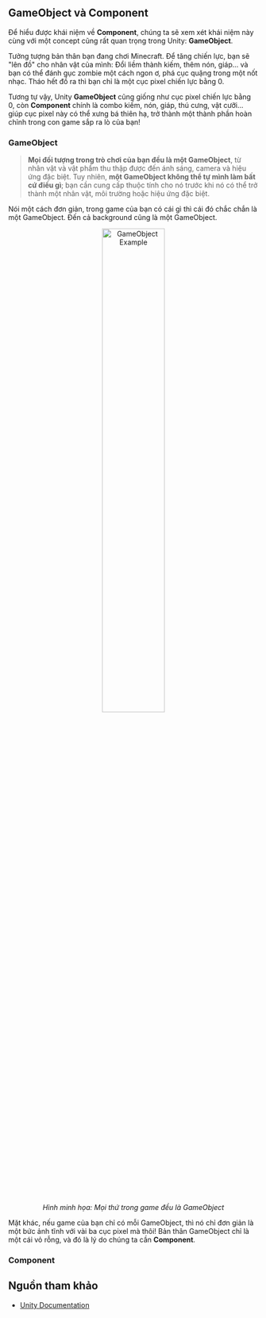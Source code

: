 ## GameObject và Component
Để hiểu được khái niệm về **Component**, chúng ta sẽ xem xét khái niệm này cùng với một concept cũng rất quan trọng trong Unity: **GameObject**.

Tưởng tượng bản thân bạn đang chơi Minecraft. Để tăng chiến lực, bạn sẽ "lên đồ" cho nhân vật của mình: Đổi liềm thành kiếm, thêm nón, giáp... 
và bạn có thể đánh gục zombie một cách ngon ơ, phá cục quặng trong một nốt nhạc. Tháo hết đồ ra thì bạn chỉ là một cục pixel chiến lực bằng 0.

Tương tự vậy, Unity **GameObject** cũng giống như cục pixel chiến lực bằng 0, còn **Component** chính là combo kiếm, nón, giáp, thú cưng, vật cưỡi... 
giúp cục pixel này có thể xưng bá thiên hạ, trở thành một thành phần hoàn chỉnh trong con game sắp ra lò của bạn!

### GameObject
> **Mọi đối tượng trong trò chơi của bạn đều là một GameObject**, từ nhân vật và vật phẩm thu thập được đến ánh sáng, camera và hiệu ứng đặc biệt.
> Tuy nhiên, **một GameObject không thể tự mình làm bất cứ điều gì**; bạn cần cung cấp thuộc tính cho nó trước khi nó có thể trở thành một nhân vật, môi trường hoặc hiệu ứng đặc biệt.

Nói một cách đơn giản, trong game của bạn có cái gì thì cái đó chắc chắn là một GameObject. Đến cả background cũng là một GameObject.

<div style="text-align: center;">
  <img src="https://github.com/user-attachments/assets/d9d7844f-fb55-4955-ae37-595ddc4f119b" alt="GameObject Example" style="width: 50%;"/>
  <p><em>Hình minh họa: Mọi thứ trong game đều là GameObject</em></p>
</div>

Mặt khác, nếu game của bạn chỉ có mỗi GameObject, thì nó chỉ đơn giản là một bức ảnh tĩnh với vài ba cục pixel mà thôi! Bản thân GameObject chỉ là một cái vỏ rỗng, và đó là lý do chúng ta cần **Component**.

### Component

## Nguồn tham khảo
- [Unity Documentation](https://docs.unity3d.com/2022.3/Documentation/Manual/)
